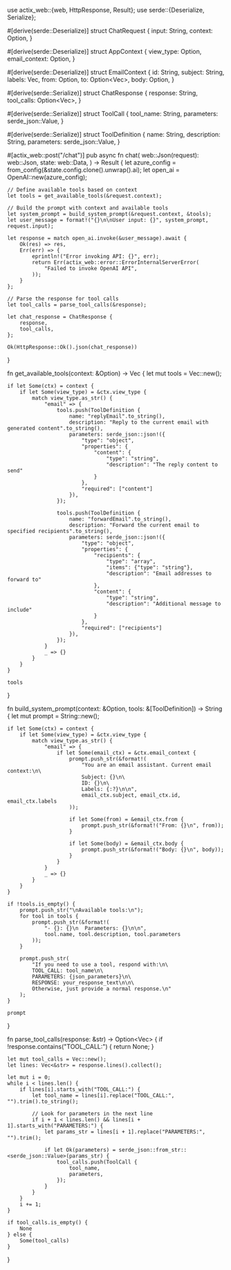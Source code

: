 use actix_web::{web, HttpResponse, Result};
use serde::{Deserialize, Serialize};

#[derive(serde::Deserialize)]
struct ChatRequest {
    input: String,
    context: Option<AppContext>,
}

#[derive(serde::Deserialize)]
struct AppContext {
    view_type: Option<String>,
    email_context: Option<EmailContext>,
}

#[derive(serde::Deserialize)]
struct EmailContext {
    id: String,
    subject: String,
    labels: Vec<String>,
    from: Option<String>,
    to: Option<Vec<String>>,
    body: Option<String>,
}

#[derive(serde::Serialize)]
struct ChatResponse {
    response: String,
    tool_calls: Option<Vec<ToolCall>>,
}

#[derive(serde::Serialize)]
struct ToolCall {
    tool_name: String,
    parameters: serde_json::Value,
}

#[derive(serde::Serialize)]
struct ToolDefinition {
    name: String,
    description: String,
    parameters: serde_json::Value,
}

#[actix_web::post("/chat")]
pub async fn chat(
    web::Json(request): web::Json<ChatRequest>,
    state: web::Data<AppState>,
) -> Result<HttpResponse> {
    let azure_config = from_config(&state.config.clone().unwrap().ai);
    let open_ai = OpenAI::new(azure_config);
    
    // Define available tools based on context
    let tools = get_available_tools(&request.context);

    // Build the prompt with context and available tools
    let system_prompt = build_system_prompt(&request.context, &tools);
    let user_message = format!("{}\n\nUser input: {}", system_prompt, request.input);
    
    let response = match open_ai.invoke(&user_message).await {
        Ok(res) => res,
        Err(err) => {
            eprintln!("Error invoking API: {}", err);
            return Err(actix_web::error::ErrorInternalServerError(
                "Failed to invoke OpenAI API",
            ));
        }
    };

    // Parse the response for tool calls
    let tool_calls = parse_tool_calls(&response);

    let chat_response = ChatResponse {
        response,
        tool_calls,
    };

    Ok(HttpResponse::Ok().json(chat_response))
}

fn get_available_tools(context: &Option<AppContext>) -> Vec<ToolDefinition> {
    let mut tools = Vec::new();
    
    if let Some(ctx) = context {
        if let Some(view_type) = &ctx.view_type {
            match view_type.as_str() {
                "email" => {
                    tools.push(ToolDefinition {
                        name: "replyEmail".to_string(),
                        description: "Reply to the current email with generated content".to_string(),
                        parameters: serde_json::json!({
                            "type": "object",
                            "properties": {
                                "content": {
                                    "type": "string",
                                    "description": "The reply content to send"
                                }
                            },
                            "required": ["content"]
                        }),
                    });
                    
                    tools.push(ToolDefinition {
                        name: "forwardEmail".to_string(),
                        description: "Forward the current email to specified recipients".to_string(),
                        parameters: serde_json::json!({
                            "type": "object",
                            "properties": {
                                "recipients": {
                                    "type": "array",
                                    "items": {"type": "string"},
                                    "description": "Email addresses to forward to"
                                },
                                "content": {
                                    "type": "string",
                                    "description": "Additional message to include"
                                }
                            },
                            "required": ["recipients"]
                        }),
                    });
                }
                _ => {}
            }
        }
    }
    
    tools
}

fn build_system_prompt(context: &Option<AppContext>, tools: &[ToolDefinition]) -> String {
    let mut prompt = String::new();
    
    if let Some(ctx) = context {
        if let Some(view_type) = &ctx.view_type {
            match view_type.as_str() {
                "email" => {
                    if let Some(email_ctx) = &ctx.email_context {
                        prompt.push_str(&format!(
                            "You are an email assistant. Current email context:\n\
                            Subject: {}\n\
                            ID: {}\n\
                            Labels: {:?}\n\n",
                            email_ctx.subject, email_ctx.id, email_ctx.labels
                        ));
                        
                        if let Some(from) = &email_ctx.from {
                            prompt.push_str(&format!("From: {}\n", from));
                        }
                        
                        if let Some(body) = &email_ctx.body {
                            prompt.push_str(&format!("Body: {}\n", body));
                        }
                    }
                }
                _ => {}
            }
        }
    }
    
    if !tools.is_empty() {
        prompt.push_str("\nAvailable tools:\n");
        for tool in tools {
            prompt.push_str(&format!(
                "- {}: {}\n  Parameters: {}\n\n",
                tool.name, tool.description, tool.parameters
            ));
        }
        
        prompt.push_str(
            "If you need to use a tool, respond with:\n\
            TOOL_CALL: tool_name\n\
            PARAMETERS: {json_parameters}\n\
            RESPONSE: your_response_text\n\n\
            Otherwise, just provide a normal response.\n"
        );
    }
    
    prompt
}

fn parse_tool_calls(response: &str) -> Option<Vec<ToolCall>> {
    if !response.contains("TOOL_CALL:") {
        return None;
    }
    
    let mut tool_calls = Vec::new();
    let lines: Vec<&str> = response.lines().collect();
    
    let mut i = 0;
    while i < lines.len() {
        if lines[i].starts_with("TOOL_CALL:") {
            let tool_name = lines[i].replace("TOOL_CALL:", "").trim().to_string();
            
            // Look for parameters in the next line
            if i + 1 < lines.len() && lines[i + 1].starts_with("PARAMETERS:") {
                let params_str = lines[i + 1].replace("PARAMETERS:", "").trim();
                
                if let Ok(parameters) = serde_json::from_str::<serde_json::Value>(params_str) {
                    tool_calls.push(ToolCall {
                        tool_name,
                        parameters,
                    });
                }
            }
        }
        i += 1;
    }
    
    if tool_calls.is_empty() {
        None
    } else {
        Some(tool_calls)
    }
}